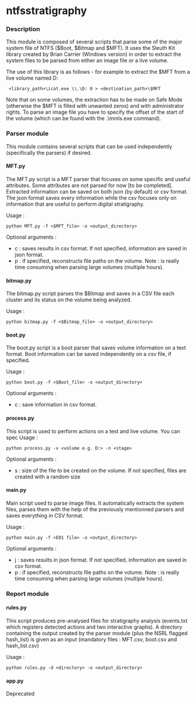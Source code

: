 # ntfsstratigraphy

### Description

This module is composed of several scripts that parse some of the major system file of NTFS ($Boot, $Bitmap and $MFT).
It uses the Sleuth Kit library created by Brian Carrier (Windows version) in order to extract the system files to be parsed from 
either an image file or a live volume.

The use of this library is as follows - for example to extract the $MFT from a live volume named D:

     <library_path>\icat.exe \\.\D: 0 > <destination_path>\$MFT

Note that on some volumes, the extraction has to be made on Safe Mode (otherwise the $MFT is filled with unwanted zeros) and with administrator rights. To
parse an image file you have to specify the offset of the start of the volume (which can be found with the .\mmls.exe command).


### Parser module
This module contains several scripts that can be used independently (specifically the parsers) if desired.

#### MFT.py
The MFT.py script is a MFT parser that focuses on some specific and useful attributes.
Some attributes are not parsed for now [to be completed]. Extracted information can be saved on both json (by default) or csv format. The json format saves every information while the csv focuses only on
information that are useful to perform digital stratigraphy. 

Usage :

    python MFT.py -f <$MFT_file> -o <output_directory>  

Optional arguments : 
- c : saves results in csv format. If not specified, information are saved in json format.
- p : if specified, reconstructs file paths on the volume. Note : is really time consuming when parsing large volumes (multiple hours).



#### bitmap.py
The bitmap.py script parses the $Bitmap and saves in a CSV file each cluster and its status on the volume being analyzed. 

Usage :

    python bitmap.py -f <$Bitmap_file> -o <output_directory>



#### boot.py
The boot.py script is a boot parser that saves volume information on a text format. 
Boot information can be saved independently on a csv file, if specified.

Usage :

    python boot.py -f <$Boot_file> -o <output_directory> 

Optional arguments : 
- c : save information in csv format. 


#### process.py
This script is used to perform actions on a test and live volume. You can spec
Usage :

    python process.py -v <volume e.g. D:> -n <stage> 

Optional arguments : 
- s : size of the file to be created on the volume. If not specified, files are created with a random size

#### main.py
Main script used to parse image files. It automatically extracts the system files, parses them with the help of the previously mentionned parsers and saves everything in CSV format.

Usage :

    python main.py -f <E01 file> -o <output_directory> 

Optional arguments : 
- j : saves results in json format. If not specified, information are saved in csv format.
- p : if specified, reconstructs file paths on the volume. Note : is really time consuming when parsing large volumes (multiple hours).

### Report module 
#### rules.py
This script produces pre-analysed files for stratigraphy analysis (events.txt which registers detected actions and two interactive graphs). A directory containing the output created
by the parser module (plus the NSRL flagged hash_list) is given as an input (mandatory files : MFT.csv, boot.csv and hash_list.csv)

Usage :

    python rules.py -d <directory> -o <output_directory> 

#### app.py
Deprecated